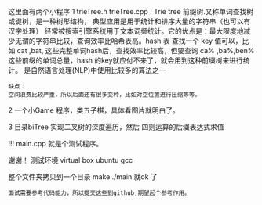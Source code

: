 这里面有两个小程序
1 trieTree.h trieTree.cpp .
    Trie tree 前缀树.又称单词查找树或键树，是一种树形结构，
    典型应用是用于统计和排序大量的字符串（也可以有汉字处理）
    经常被搜索引擎系统用于文本词频统计。它的优点是：最大限度地减少无谓的字符串比较，查询效率比哈希表高。hash 表 查找一个 key 值可以，比如 cat ,bat, 这些完整单词hash后，查找效率比较高，但要查询 ca% ,ba%,ben% 这些前缀的单词总量，hash 的key就应付不来了，就会用到这种前缀树来进行统计。
    是自然语言处理(NLP)中使用比较多的算法之一

    缺点：
    空间浪费比较严重，所以后面还有很多变种，比如对空位置进行压缩等等。

2 一个小Game 程序，类五子棋，具体看图片就明白了。

3 目录biTree 实现二叉树的深度遍历，然后 四则运算的后缀表达式求值

!!! main.cpp 就是个测试程序。

谢谢！
测试环境
virtual box 
ubuntu
gcc

整个文件夹拷贝到一个目录 
make
./main
就ok 了
    
    面试需要参考代码能力，所以提交这些到github,期望起个参考作用。
    
